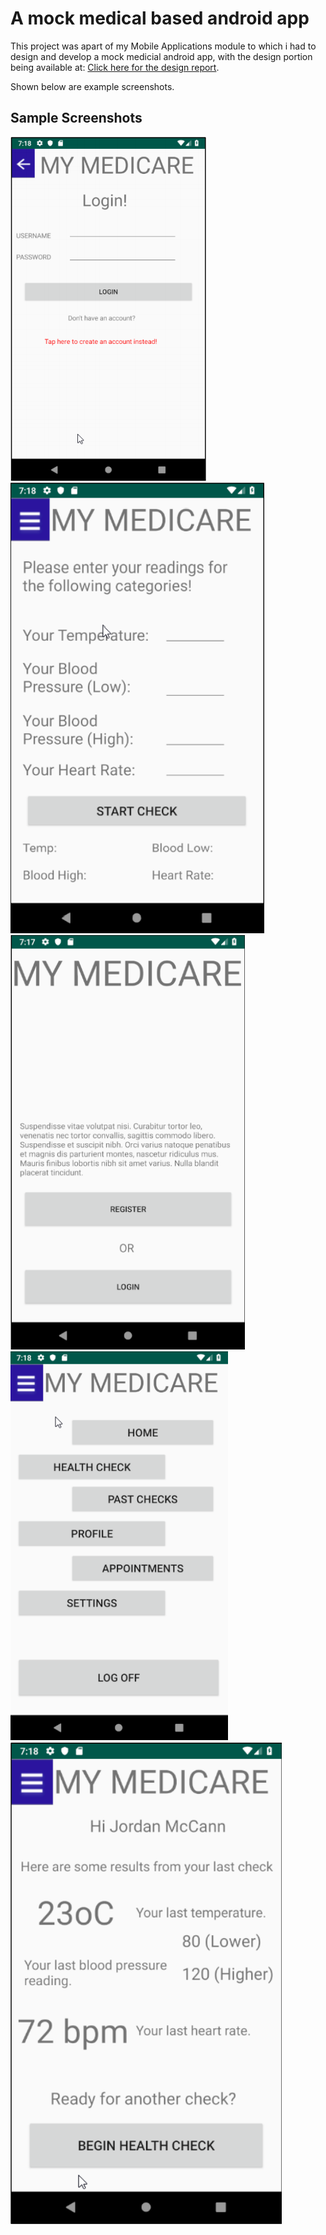 # A mock medical based android app

This project was apart of my Mobile Applications module to which i had to design and develop a mock medicial android app, with the design portion being available at: [Click here for the design report](https://drive.google.com/file/d/1i0NE7VftP3vpEyNtxr7g9K081EKhE6A-/view?usp=sharing).

Shown below are example screenshots.


## Sample Screenshots

![](./images/s1.png) ![](./images/s2.png) ![](./images/s3.png) ![](./images/s4.png) ![](./images/s5.png)
